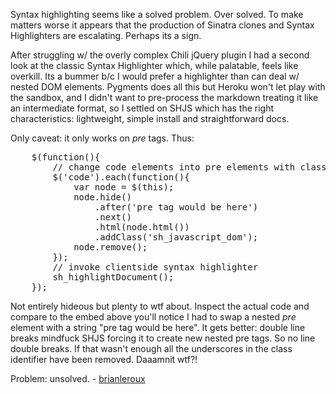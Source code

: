 Syntax highlighting seems like a solved problem. Over solved. To make matters worse it appears that the production of Sinatra clones and Syntax Highlighters are escalating. Perhaps its a sign.

After struggling w/ the overly complex Chili jQuery plugin I had a second look at the classic Syntax Highlighter which, while palatable, feels like overkill. Its a bummer b/c I would prefer a highlighter than can deal w/ nested DOM elements. Pygments does all this but Heroku won't let play with the sandbox, and I didn't want to pre-process the markdown treating it like an intermediate format, so I settled on SHJS which has the right characteristics: lightweight, simple install and straightforward docs.

Only caveat: it only works on _pre_ tags. Thus:

<pre lang="javascript">
    $(function(){
        // change code elements into pre elements with class sh_javascript_dom
        $('code').each(function(){
            var node = $(this);
            node.hide()
                .after('pre tag would be here')
                .next()
                .html(node.html())
                .addClass('sh_javascript_dom');
            node.remove();
        });
        // invoke clientside syntax highlighter
        sh_highlightDocument();
    });
</pre>

Not entirely hideous but plenty to wtf about. Inspect the actual code and compare to the embed above you'll notice I had to swap a nested _pre_ element with a string "pre tag would be here". It gets better: double line breaks mindfuck SHJS forcing it to create new nested pre tags. So no line double breaks. If that wasn't enough all the underscores in the class identifier have been removed. Daaamnit wtf?!

Problem: unsolved. - <a href="http://twitter.com/brianleroux">brianleroux</a>
